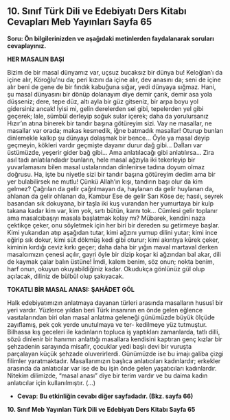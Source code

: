 ## 10. Sınıf Türk Dili ve Edebiyatı Ders Kitabı Cevapları Meb Yayınları Sayfa 65

**Soru: Ön bilgilerinizden ve aşağıdaki metinlerden faydalanarak soruları cevaplayınız.**

**HER MASALIN BAŞI**

Bizim de bir masal dünyamız var, uçsuz bucaksız bir dünya bu! Keloğlan’ı da içine alır, Köroğlu’nu da; peri kızını da içine alır, dev anasını da; seni de içine alır beni de gene de bir fındık kabuğuna sığar, yedi dünyaya sığmaz. Hani, şu masal dünyasını bir dönüp dolanayım diye demir çarık, demir asa yola düşseniz; dere, tepe düz, altı ayla bir güz gitseniz, bir arpa boyu yol gidersiniz ancak! İyisi mi, gelin derelerden sel gibi, tepelerden yel gibi geçerek; lale, sümbül derleyip soğuk sular içerek; daha da yorulursanız Hızır’ın atına binerek bir tandır başına götüreyim sizi. Vay ne masallar, ne masallar var orada; makas kesmedik, iğne batmadık masallar! Oturup bunları dinlemekle kalkıp şu dünyayı dolaşmak bir bence… Öyle ya masal deyip geçmeyin, kökleri vardır geçmişte dayanır durur dağ gibi… Daİları var üstümüzde, yeşerir gider bağ gibi… Ama anlatılacağı gibi anlatılırsa… Zira asıl tadı anlatılandadır bunların, hele masal ağzıyla iki tekerleyip bir yuvarlamasını bilen masal ustalarından dinlenirse tadına doyum olmaz doğrusu. Ha, işte bu niyetle sizi bir tandır başına götüreyim dedim ama bir yer bulabilirsek ne mutlu! Çünkü Allah’ın kışı, tandırın başı olur da kim gelmez? Çağrılan da gelir çağrılmayan da, haylanan da gelir huylanan da, ahlanan da gelir ohlanan da, Kambur Ese de gelir Sarı Köse de; hasılı, seyrek basandan sık dokuyana, bir taşla iki kuş vurandan her yumurtaya bir kulp takana kadar kim var, kim yok, sırtı bütün, karnı tok… Cümlesi gelir toplanır ama masalcıbaşıyı masala başlatmak kolay mı? Mübarek, kendini naza çektikçe çeker, onu söyletmek için her biri bir dereden su getirmeye başlar. Kimi yukarıdan atıp aşağıdan tutar, kimi ağzını yumup dilini yutar; kimi ince eğirip sık dokur, kimi süt dökmüş kedi gibi oturur; kimi akıntıya kürek çeker, kiminin kırdığı ceviz kırkı geçer; daha daha bir yığın maval martaval derken masalcımızın çenesi açılır, gayri öyle bir dizip koşar ki ağzından bal akar, dili de kaymak çalar balın üstüne! İmdi, kalem benim, söz onun; nokta benim, harf onun, okuyun okuyabildiğiniz kadar. Okudukça gönlünüz gül olup açılacak, diliniz de bülbül olup şakıyacak.

**TOKATLI BİR MASAL ANASI: ŞAHÂDET GÖL**

Halk edebiyatımızın anlatmaya dayanan türleri arasında masalların hususî bir yeri vardır. Yüzlerce yıldan beri Türk insanının en önde gelen eğlence vasıtalarından biri olan masal anlatma geleneği günümüzde büyük ölçüde zayıflamış, pek çok yerde unutulmaya ve ter- kedilmeye yüz tutmuştur. Bilhassa kış geceleri ile kadınların topluca iş yaptıkları zamanlarda, tatlı dilli, sözü dinlenir bir hanımın anlattığı masallara kendisini kaptıran genç kızlar bir şehzadenin sarayında misafir, çocuklar yedi başlı devi bir vuruşta parçalayan küçük şehzade oluverirlerdi. Günümüzde ise bu imajı galiba çizgi filimler yaratmaktadır. Masallarımızın başlıca anlatıcıları kadınlardır; erkekler arasında da anlatıcılar var ise de bu işin önde gelen yaşatıcıları kadınlardır. Nitekim dilimizde, “masal anası” diye bir terim vardır ve bu daima kadın anlatıcılar için kullanılmıştır. (…)

* **Cevap**: **Bu etkinliğin cevabı diğer sayfadadır. (Bkz. sayfa 66)**

**10. Sınıf Meb Yayınları Türk Dili ve Edebiyatı Ders Kitabı Sayfa 65**